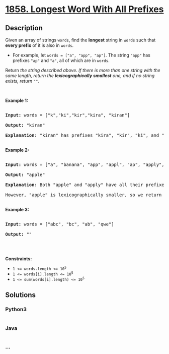 # [1858. Longest Word With All Prefixes](https://leetcode.com/problems/longest-word-with-all-prefixes)



## Description

<p>Given an array of strings <code>words</code>, find the <strong>longest</strong> string in <code>words</code> such that <strong>every prefix</strong> of it is also in <code>words</code>.</p>



<ul>
	<li>For example, let <code>words = [&quot;a&quot;, &quot;app&quot;, &quot;ap&quot;]</code>. The string <code>&quot;app&quot;</code> has prefixes <code>&quot;ap&quot;</code> and <code>&quot;a&quot;</code>, all of which are in <code>words</code>.</li>
</ul>



<p>Return <em>the string described above. If there is more than one string with the same length, return the <strong>lexicographically smallest</strong> one, and if no string exists, return </em><code>&quot;&quot;</code>.</p>



<p>&nbsp;</p>

<p><strong>Example 1:</strong></p>



<pre>

<strong>Input:</strong> words = [&quot;k&quot;,&quot;ki&quot;,&quot;kir&quot;,&quot;kira&quot;, &quot;kiran&quot;]

<strong>Output:</strong> &quot;kiran&quot;

<strong>Explanation:</strong> &quot;kiran&quot; has prefixes &quot;kira&quot;, &quot;kir&quot;, &quot;ki&quot;, and &quot;k&quot;, and all of them appear in words.

</pre>



<p><strong>Example 2:</strong></p>



<pre>

<strong>Input:</strong> words = [&quot;a&quot;, &quot;banana&quot;, &quot;app&quot;, &quot;appl&quot;, &quot;ap&quot;, &quot;apply&quot;, &quot;apple&quot;]

<strong>Output:</strong> &quot;apple&quot;

<strong>Explanation:</strong> Both &quot;apple&quot; and &quot;apply&quot; have all their prefixes in words.

However, &quot;apple&quot; is lexicographically smaller, so we return that.

</pre>



<p><strong>Example 3:</strong></p>



<pre>

<strong>Input:</strong> words = [&quot;abc&quot;, &quot;bc&quot;, &quot;ab&quot;, &quot;qwe&quot;]

<strong>Output:</strong> &quot;&quot;

</pre>



<p>&nbsp;</p>

<p><strong>Constraints:</strong></p>



<ul>
	<li><code>1 &lt;= words.length &lt;= 10<sup>5</sup></code></li>
	<li><code>1 &lt;= words[i].length &lt;= 10<sup>5</sup></code></li>
	<li><code>1 &lt;= sum(words[i].length) &lt;= 10<sup>5</sup></code></li>
</ul>

## Solutions

<!-- tabs:start -->

### **Python3**

```python

```

### **Java**

```java

```

### **...**

```

```

<!-- tabs:end -->
